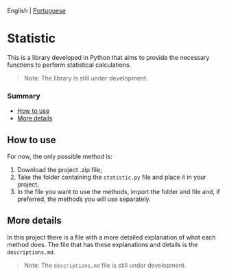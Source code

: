English | [Portuguese](README_ptbr.md)

# Statistic

This is a library developed in Python that aims to provide the necessary functions to perform statistical calculations.

> Note: The library is still under development.

### Summary

  - [How to use](#how-to-use)
  - [More details](#more-details)

## How to use

For now, the only possible method is:

1. Download the project .zip file;
2. Take the folder containing the `statistic.py` file and place it in your project;
3. In the file you want to use the methods, import the folder and file and, if preferred, the methods you will use separately.

## More details

In this project there is a file with a more detailed explanation of what each method does. The file that has these explanations and details is the `descriptions.md`.

> Note: The `descriptions.md` file is still under development.